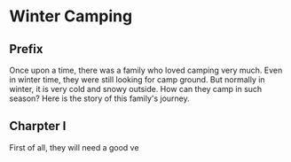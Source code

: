 # Winter Camping

## Prefix

Once upon a time, there was a family who loved camping very much. Even in winter time, they were still looking for camp ground. But normally in winter, it is very cold and snowy outside. How can they camp in such season? Here is the story of this family's journey.

## Charpter I

First of all, they will need a good ve
